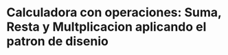 # Calculadora con operaciones: Suma, Resta y Multplicacion aplicando el patron de disenio <Strategy>
